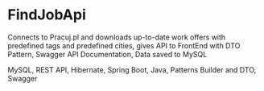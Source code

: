 # FindJobApi
Connects to Pracuj.pl and downloads up-to-date work offers with predefined tags and predefined cities, gives API to FrontEnd with DTO Pattern,
Swagger API Documentation,
Data saved to MySQL

MySQL, REST API, Hibernate, Spring Boot, Java, Patterns Builder and DTO, Swagger
